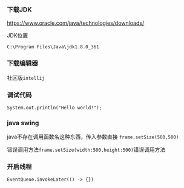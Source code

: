 ### 下载JDK

https://www.oracle.com/java/technologies/downloads/

JDK位置

```
C:\Program Files\Java\jdk1.8.0_361
```



### 下载编辑器

社区版`intellij`



### 调试代码

```
System.out.println("Hello world!");
```



### java swing

java不存在调用函数名这种东西，传入参数直接 `frame.setSize(500,500)`

错误调用方法`frame.setSize(width:500,height:500)`错误调用方法



### 开启线程

```
EventQueue.invokeLater(() -> {})
```



